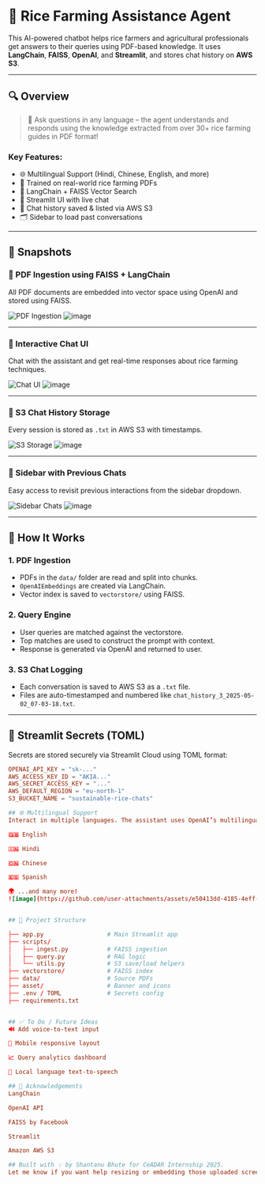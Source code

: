 # 🌾 Rice Farming Assistance Agent

This AI-powered chatbot helps rice farmers and agricultural professionals get answers to their queries using PDF-based knowledge. It uses **LangChain**, **FAISS**, **OpenAI**, and **Streamlit**, and stores chat history on **AWS S3**.

---

## 🔍 Overview

> 💬 Ask questions in any language – the agent understands and responds using the knowledge extracted from over 30+ rice farming guides in PDF format!

### Key Features:
- 🌐 Multilingual Support (Hindi, Chinese, English, and more)
- 📄 Trained on real-world rice farming PDFs
- 🧠 LangChain + FAISS Vector Search
- 💬 Streamlit UI with live chat
- 💾 Chat history saved & listed via AWS S3
- 🗂️ Sidebar to load past conversations

---

## 📸 Snapshots

### 🔹 PDF Ingestion using FAISS + LangChain

All PDF documents are embedded into vector space using OpenAI and stored using FAISS.

![PDF Ingestion](screenshots/ingestion.png)
![image](https://github.com/user-attachments/assets/02a40181-16f6-4fb2-831c-9172d8421162)

---

### 🔹 Interactive Chat UI

Chat with the assistant and get real-time responses about rice farming techniques.

![Chat UI](screenshots/chat_ui.png)
![image](https://github.com/user-attachments/assets/6d4227ec-66d9-4e78-94bf-6d35c6658a9f)

---

### 🔹 S3 Chat History Storage

Every session is stored as `.txt` in AWS S3 with timestamps.

![S3 Storage](screenshots/s3_bucket.png)
![image](https://github.com/user-attachments/assets/046f2780-c3ac-42a3-b159-111b2d46e289)

---

### 🔹 Sidebar with Previous Chats

Easy access to revisit previous interactions from the sidebar dropdown.

![Sidebar Chats](screenshots/sidebar_chats.png)
![image](https://github.com/user-attachments/assets/758a3f8b-797e-45b2-9b0b-3d4ec07af1f1)

---

## 🧠 How It Works

### 1. PDF Ingestion
- PDFs in the `data/` folder are read and split into chunks.
- `OpenAIEmbeddings` are created via LangChain.
- Vector index is saved to `vectorstore/` using FAISS.

### 2. Query Engine
- User queries are matched against the vectorstore.
- Top matches are used to construct the prompt with context.
- Response is generated via OpenAI and returned to user.

### 3. S3 Chat Logging
- Each conversation is saved to AWS S3 as a `.txt` file.
- Files are auto-timestamped and numbered like `chat_history_3_2025-05-02_07-03-18.txt`.

---

## 🔐 Streamlit Secrets (TOML)

Secrets are stored securely via Streamlit Cloud using TOML format:

```toml
OPENAI_API_KEY = "sk-..."
AWS_ACCESS_KEY_ID = "AKIA..."
AWS_SECRET_ACCESS_KEY = "..."
AWS_DEFAULT_REGION = "eu-north-1"
S3_BUCKET_NAME = "sustainable-rice-chats"

## 🌐 Multilingual Support
Interact in multiple languages. The assistant uses OpenAI’s multilingual capabilities to understand and respond in:

🇬🇧 English

🇮🇳 Hindi

🇨🇳 Chinese

🇪🇸 Spanish

🌍 ...and many more!
![image](https://github.com/user-attachments/assets/e50413dd-4185-4eff-b74f-f33fd9010427)


## 📁 Project Structure

├── app.py                  # Main Streamlit app
├── scripts/
│   ├── ingest.py           # FAISS ingestion
│   ├── query.py            # RAG logic
│   └── utils.py            # S3 save/load helpers
├── vectorstore/            # FAISS index
├── data/                   # Source PDFs
├── asset/                  # Banner and icons
├── .env / TOML             # Secrets config
├── requirements.txt


## ✅ To Do / Future Ideas
🔊 Add voice-to-text input

📱 Mobile responsive layout

📈 Query analytics dashboard

📢 Local language text-to-speech

## 🙌 Acknowledgements
LangChain

OpenAI API

FAISS by Facebook

Streamlit

Amazon AWS S3

## Built with 💡 by Shantanu Bhute for CeADAR Internship 2025.
Let me know if you want help resizing or embedding those uploaded screenshots with proper markdown image paths!
